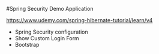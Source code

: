 #Spring Security Demo Application

https://www.udemy.com/spring-hibernate-tutorial/learn/v4

- Spring Security configuration
- Show Custom Login Form
- Bootstrap
